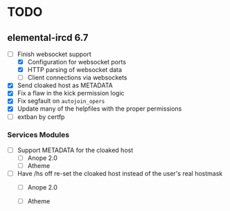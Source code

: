 # TODO

## elemental-ircd 6.7

 - [ ] Finish websocket support
   - [x] Configuration for websocket ports
   - [x] HTTP parsing of websocket data
   - [ ] Client connections via websockets
 - [x] Send cloaked host as METADATA
 - [x] Fix a flaw in the kick permission logic
 - [x] Fix segfault on `autojoin_opers`
 - [x] Update many of the helpfiles with the proper permissions
 - [ ] extban by certfp

### Services Modules

 - [ ] Support METADATA for the cloaked host
   - [ ] Anope 2.0
   - [ ] Atheme
 - [ ] Have /hs off re-set the cloaked host instead of the user's real hostmask
   - [ ] Anope 2.0
   - [ ] Atheme

